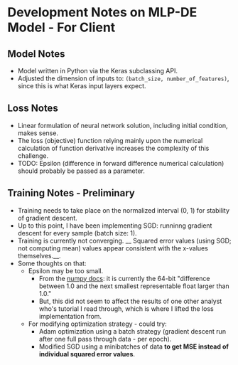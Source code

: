 # Development Notes on MLP-DE Model - For Client

## Model Notes
- Model written in Python via the Keras subclassing API.
- Adjusted the dimension of inputs to: `(batch_size, number_of_features)`, since this is what Keras input layers expect.

## Loss Notes
- Linear formulation of neural network solution, including initial condition, makes sense. 
- The loss (objective) function relying mainly upon the numerical calculation of function derivative increases the complexity of this challenge.
- TODO: Epsilon (difference in forward difference numerical calculation) should probably be passed as a parameter. 

## Training Notes - Preliminary
- Training needs to take place on the normalized interval (0, 1) for stability of gradient descent.
- Up to this point, I have been implementing SGD: runninng gradient descent for every sample (batch size: 1).
- Training is currently not converging. __ Squared error values (using SGD; not computing mean) values appear consistent with the x-values themselves.__.
- Some thoughts on that:
    - Epsilon may be too small.
      - From the [numpy docs](https://numpy.org/doc/stable/reference/generated/numpy.finfo.html): it is currently the 64-bit "difference between 1.0 and the next smallest representable float larger than 1.0."
      - But, this did not seem to affect the results of one other analyst who's tutorial I read through, which is where I lifted the loss implementation from.
  - For modifying optimization strategy - could try:
    - Adam optimization using a batch strategy (gradient descent run after one full pass through data - per epoch).
    - Modified SGD using a minibatches of data __to get MSE instead of individual squared error values__.
